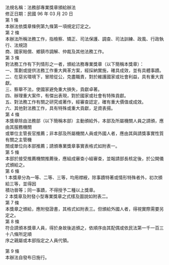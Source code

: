法規名稱：法務部專業獎章頒給辦法  
修正日期：民國 96 年 03 月 20 日  
第 1 條  
本辦法依獎章條例第九條第一項規定訂定之。  
第 2 條  
本辦法所稱法務工作，指檢察、矯正、司法保護、調查、司法訓練、政風、行政執行、法規諮  
商、國家賠償、鄉鎮市調解、仲裁及其他法務工作。  
第 3 條  
對法務工作有下列情形之一者，頒給法務專業獎章（以下簡稱本獎章）：  
一、策劃或提供法務工作重大興革方案，經採納實施，確具成效，並有具體事蹟。  
二、在惡劣環境下，冒險從公，克盡職責，對於維護國家或社會利益，具有重大貢獻。  
三、察舉不法，使國家避免重大損失，貢獻卓著。  
四、辦理重大案件，有傑出表現，對於國家或社會有特殊貢獻。  
五、對法務工作有關之研究或著作，經審查認定，確有重大價值或成效。  
六、其他對法務工作，具有特殊或重大貢獻，足資表揚。  
第 4 條  
本獎章除由法務部（以下簡稱本部）主動頒給外，本部及所屬機關人員之請頒，應由其服務機關  
或單位主管長官推薦；非本部及所屬機關人員或外國人者，應由其與請獎事實性質有關之主管機  
關或單位向本部推薦；請頒專業獎章事實表格式如附表一。  
第 5 條  
本部於接受推薦機關推薦後，應組成審查小組審查，並報請部長核定後，於公開儀式頒給之。  
第 6 條  
1 本獎章分為一等、二等、三等，均用襟綬，除事蹟特著或情形特殊者外，初次頒給三等，並得因  
積功晉等；同一事蹟，不得授予二種以上獎章。  
2 本獎章及附發小型專業獎章之式樣及圖說如附表二。  
第 7 條  
本獎章之頒給，應附發證書，其格式如附表三。但頒給外國人者，得視實際需要另定之。  
第 8 條  
符合請頒本獎章人員，得於身故後追頒之，依順序由其配偶或依民法第一千一百三十八條所定順  
序之親屬或本部指定之人員代領。  


第 9 條  
本辦法自發布日施行。  



